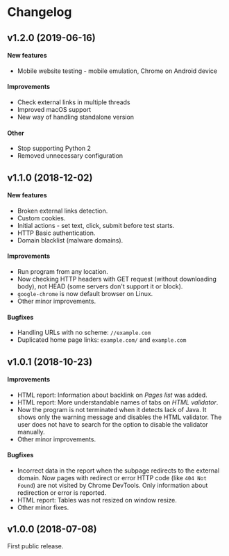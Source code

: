 # Changelog

## v1.2.0 (2019-06-16)

#### New features

* Mobile website testing - mobile emulation, Chrome on Android device

#### Improvements

* Check external links in multiple threads
* Improved macOS support
* New way of handling standalone version

#### Other

* Stop supporting Python 2
* Removed unnecessary configuration

## v1.1.0 (2018-12-02)

#### New features

* Broken external links detection.
* Custom cookies.
* Initial actions - set text, click, submit before test starts.
* HTTP Basic authentication.
* Domain blacklist (malware domains).

#### Improvements

* Run program from any location.
* Now checking HTTP headers with GET request (without downloading body), not HEAD (some servers don't support it or block).
* `google-chrome` is now default browser on Linux.
* Other minor improvements.

#### Bugfixes

* Handling URLs with no scheme: `//example.com`
* Duplicated home page links: `example.com/` and `example.com`

## v1.0.1 (2018-10-23)

#### Improvements

* HTML report: Information about backlink on _Pages list_ was added.
* HTML report: More understandable names of tabs on _HTML validator_.
* Now the program is not terminated when it detects lack of Java. It shows only the warning message and disables the HTML validator. The user does not have to search for the option to disable the validator manually.
* Other minor improvements.

#### Bugfixes

* Incorrect data in the report when the subpage redirects to the external domain. Now pages with redirect or error HTTP code (like `404 Not Found`) are not visited by Chrome DevTools. Only information about redirection or error is reported.
* HTML report: Tables was not resized on window resize.
* Other minor fixes.

## v1.0.0 (2018-07-08)

First public release.
